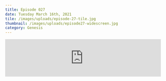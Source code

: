 ```yaml
---
title: Episode 027
date: Tuesday March 16th, 2021
tile: /images/uploads/episode-27-tile.jpg
thumbnail: /images/uploads/episode27-widescreen.jpg
category: Genesis
---
```

<iframe title="0027 - A new beginning" height="122" width="100%" style="border: none;" scrolling="no" data-name="pb-iframe-player" src="https://www.podbean.com/media/player/8ipp7-fdc4a5?from=pb6admin&download=1&version=1&auto=0&share=1&download=1&rtl=0&fonts=Helvetica&skin=1&pfauth=&btn-skin=107"></iframe>